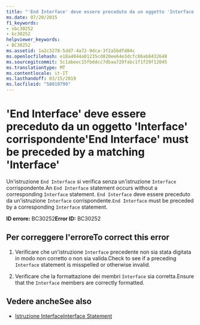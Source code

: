 ```yaml
---
title: "'End Interface' deve essere preceduto da un oggetto 'Interface' corrispondente"
ms.date: 07/20/2015
f1_keywords:
- vbc30252
- bc30252
helpviewer_keywords:
- BC30252
ms.assetid: 1a2c3278-5dd7-4a72-9dca-3f2a5bdfd04c
ms.openlocfilehash: e18a4044a01235cd820ee64e3dcfc86ab8432648
ms.sourcegitcommit: 5c1abeec15fbddcc7dbaa729fabc1f1f29f12045
ms.translationtype: MT
ms.contentlocale: it-IT
ms.lasthandoff: 03/15/2019
ms.locfileid: "58019799"
---
```

# <a name="end-interface-must-be-preceded-by-a-matching-interface"></a><span data-ttu-id="afc95-102">'End Interface' deve essere preceduto da un oggetto 'Interface' corrispondente</span><span class="sxs-lookup"><span data-stu-id="afc95-102">'End Interface' must be preceded by a matching 'Interface'</span></span>
<span data-ttu-id="afc95-103">Un'istruzione `End Interface` si verifica senza un'istruzione `Interface` corrispondente.</span><span class="sxs-lookup"><span data-stu-id="afc95-103">An `End Interface` statement occurs without a corresponding `Interface` statement.</span></span> <span data-ttu-id="afc95-104">`End Interface` deve essere preceduto da un'istruzione `Interface` corrispondente.</span><span class="sxs-lookup"><span data-stu-id="afc95-104">`End Interface` must be preceded by a corresponding `Interface` statement.</span></span>  
  
 <span data-ttu-id="afc95-105">**ID errore:** BC30252</span><span class="sxs-lookup"><span data-stu-id="afc95-105">**Error ID:** BC30252</span></span>  
  
## <a name="to-correct-this-error"></a><span data-ttu-id="afc95-106">Per correggere l'errore</span><span class="sxs-lookup"><span data-stu-id="afc95-106">To correct this error</span></span>  
  
1.  <span data-ttu-id="afc95-107">Verificare che un'istruzione `Interface` precedente non sia stata digitata in modo non corretto o non sia valida.</span><span class="sxs-lookup"><span data-stu-id="afc95-107">Check to see if a preceding `Interface` statement is misspelled or otherwise invalid.</span></span>  
  
2.  <span data-ttu-id="afc95-108">Verificare che la formattazione dei membri `Interface` sia corretta.</span><span class="sxs-lookup"><span data-stu-id="afc95-108">Ensure that the `Interface` members are correctly formatted.</span></span>  
  
## <a name="see-also"></a><span data-ttu-id="afc95-109">Vedere anche</span><span class="sxs-lookup"><span data-stu-id="afc95-109">See also</span></span>

- [<span data-ttu-id="afc95-110">Istruzione Interface</span><span class="sxs-lookup"><span data-stu-id="afc95-110">Interface Statement</span></span>](../../visual-basic/language-reference/statements/interface-statement.md)
